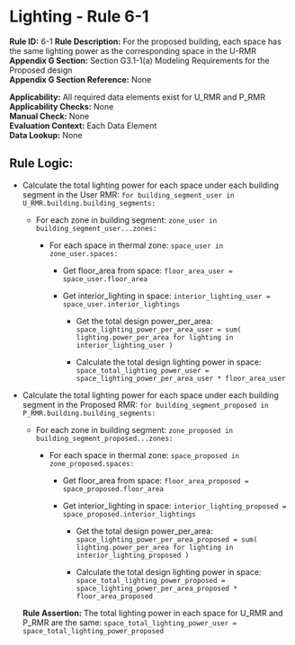 
# Lighting - Rule 6-1

**Rule ID:** 6-1 
**Rule Description:** For the proposed building, each space has the same lighting power as the corresponding space in the U-RMR  
**Appendix G Section:** Section G3.1-1(a) Modeling Requirements for the Proposed design  
**Appendix G Section Reference:** None

**Applicability:** All required data elements exist for U_RMR and P_RMR  
**Applicability Checks:** None  
**Manual Check:** None  
**Evaluation Context:** Each Data Element  
**Data Lookup:** None  
## Rule Logic: 

- Calculate the total lighting power for each space under each building segment in the User RMR: `for building_segment_user in U_RMR.building.building_segments:`  

  - For each zone in building segment: `zone_user in building_segment_user...zones:`

    - For each space in thermal zone: `space_user in zone_user.spaces:`

      - Get floor_area from space: `floor_area_user = space_user.floor_area`

      - Get interior_lighting in space: `interior_lighting_user = space_user.interior_lightings`

        - Get the total design power_per_area: `space_lighting_power_per_area_user = sum( lighting.power_per_area for lighting in interior_lighting_user )`

        - Calculate the total design lighting power in space: `space_total_lighting_power_user = space_lighting_power_per_area_user * floor_area_user`

- Calculate the total lighting power for each space under each building segment in the Proposed RMR: `for building_segment_proposed in P_RMR.building.building_segments:`  

  - For each zone in building segment: `zone_proposed in building_segment_proposed...zones:`

    - For each space in thermal zone: `space_proposed in zone_proposed.spaces:`

      - Get floor_area from space: `floor_area_proposed = space_proposed.floor_area`

      - Get interior_lighting in space: `interior_lighting_proposed = space_proposed.interior_lightings`

        - Get the total design power_per_area: `space_lighting_power_per_area_proposed = sum( lighting.power_per_area for lighting in interior_lighting_proposed )`

        - Calculate the total design lighting power in space: `space_total_lighting_power_proposed = space_lighting_power_per_area_proposed * floor_area_proposed`

  **Rule Assertion:** The total lighting power in each space for U_RMR and P_RMR are the same: `space_total_lighting_power_user = space_total_lighting_power_proposed`
